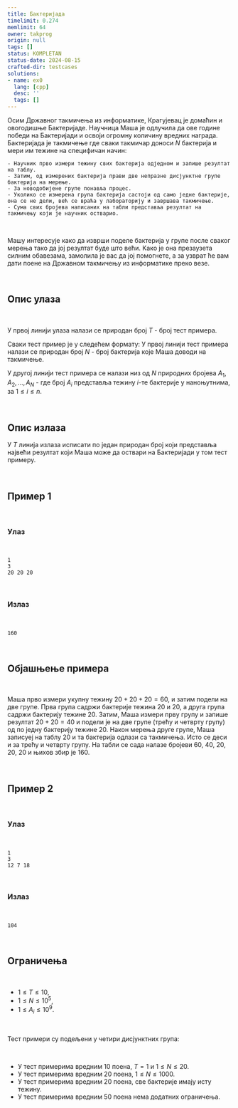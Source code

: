 ```yaml
---
title: Бактеријада
timelimit: 0.274
memlimit: 64
owner: takprog
origin: null
tags: []
status: KOMPLETAN
status-date: 2024-08-15
crafted-dir: testcases
solutions:
- name: ex0
  lang: [cpp]
  desc: ''
  tags: []
---
```


Осим Државног такмичења из информатике, Крагујевац је домаћин и овогодишње Бактеријаде. Научница Маша је одлучила да ове године победи на Бактеријади и освоји огромну количину вредних награда. Бактеријада је такмичење где сваки такмичар доноси $N$ бактерија и мери им тежине на специфичан начин:

	- Научник прво измери тежину свих бактерија одједном и запише резултат на таблу.
	- Затим, од измерених бактерија прави две непразне дисјунктне групе бактерија на мерење.
	- За новодобијене групе понавља процес.
	- Уколико се измерена група бактерија састоји од само једне бактерије, она се не дели, већ се враћа у лабораторију и завршава такмичење.
	- Сума свих бројева написаних на табли представља резултат на такмичењу који је научник остварио.

<br>

Машу интересује како да изврши поделе бактерија у групе после сваког мерења тако да јој резултат буде што већи. Како је она презаузета силним обавезама, замолила је вас да јој помогнете, а за узврат ће вам дати поене на Државном такмичењу из информатике преко везе.

<br>

## Опис улаза

<br>

У првој линији улаза налази се природан број $T$ - број тест примера.

Сваки тест пример је у следећем формату:
У првој линији тест примера налази се природан број $N$ - број бактерија које Маша доводи на такмичење.

У другој линији тест примера се налази низ од $N$ природних бројева $A_1, A_2, \ldots, A_N$ - где број $A_i$ представља тежину $i$-те бактерије у наноњутнима, за $1 \leq i \leq n$.

<br>

## Опис излаза

У $T$ линија излаза исписати по један природан број који представља највећи резултат који Маша може да оствари на Бактеријади у том тест примеру.


<br>

## Пример 1

<br>

### Улаз

<br>

```
1
3
20 20 20
```

<br>


### Излаз

<br>

```
160
```

<br>

## Објашњење примера

<br>

Маша прво измери укупну тежину $20+20+20=60$, и затим подели на две групе. Прва група садржи бактерије тежина $20$ и $20$, а друга група садржи бактерију тежине $20$. Затим, Маша измери прву групу и запише резултат $20+20=40$ и подели је на две групе (трећу и четврту групу) од по једну бактерију тежине $20$. Након мерења друге групе, Маша записуеј на таблу $20$ и та бактерија одлази са такмичења. Исто се деси и за трећу и четврту групу. На табли се сада налазе бројеви $60$, $40$, $20$, $20$, $20$ и њихов збир је $160$.

<br>

## Пример 2

<br>

### Улаз

<br>

```
1
3
12 7 18
```

<br>


### Излаз

<br>

```
104
```

<br>

## Ограничења

<br>

- $1 \leq T \leq 10$,
- $1 \leq N \leq 10^5$,
- $1 \leq A_i \leq 10^9$.
  
<br>

Тест примери су подељени у четири дисјунктних група:

<br>

- У тест примерима вредним 10 поена, $T = 1$ и $1 \leq N \leq 20$.
- У тест примерима вредним 20 поена, $1 \leq N \leq 1000$.
- У тест примерима вредним 20 поена, све бактерије имају исту тежину.
- У тест примерима вредним 50 поена нема додатних ограничења.



